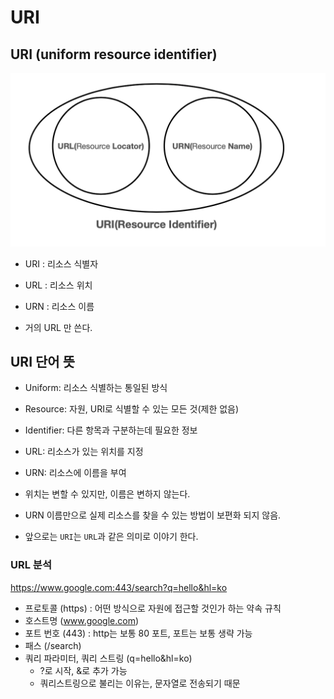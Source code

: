 # URI

## URI (uniform resource identifier)

![uri](../resources/uri.png)

- URI : 리소스 식별자
- URL : 리소스 위치
- URN : 리소스 이름

- 거의 URL 만 쓴다.

## URI 단어 뜻

- Uniform: 리소스 식별하는 통일된 방식
- Resource: 자원, URI로 식별할 수 있는 모든 것(제한 없음)
- Identifier: 다른 항목과 구분하는데 필요한 정보

- URL: 리소스가 있는 위치를 지정
- URN: 리소스에 이름을 부여

- 위치는 변할 수 있지만, 이름은 변하지 않는다.
- URN 이름만으로 실제 리소스를 찾을 수 있는 방법이 보편화 되지 않음.
- 앞으로는 `URI`는 `URL`과 같은 의미로 이야기 한다.

### URL 분석

https://www.google.com:443/search?q=hello&hl=ko

- 프로토콜 (https) : 어떤 방식으로 자원에 접근할 것인가 하는 약속 규칙
- 호스트명 (www.google.com)
- 포트 번호 (443) : http는 보통 80 포트, 포트는 보통 생략 가능
- 패스 (/search)
- 쿼리 파라미터, 쿼리 스트링 (q=hello&hl=ko)
    - ?로 시작, &로 추가 가능
    - 쿼리스트링으로 불리는 이유는, 문자열로 전송되기 때문